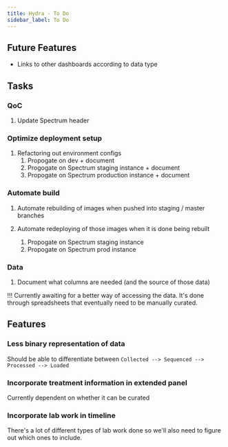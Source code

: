 ```yaml
---
title: Hydra - To Do
sidebar_label: To Do
---
```


## Future Features

- Links to other dashboards according to data type

## Tasks

### QoC

1. Update Spectrum header

### Optimize deployment setup

1. Refactoring out environment configs
   1. Propogate on dev + document
   2. Progogate on Spectrum staging instance + document
   3. Propogate on Spectrum production instance + document

### Automate build

1. Automate rebuilding of images when pushed into staging / master branches
2. Automate redeploying of those images when it is done being rebuilt

   1. Propogate on Spectrum staging instance
   2. Propogate on Spectrum prod instance

### Data

1. Document what columns are needed (and the source of those data)

!!! Currently awaiting for a better way of accessing the data. It's done through spreadsheets that eventually need to be manually curated.

## Features

### Less binary representation of data

Should be able to differentiate between `Collected --> Sequenced --> Processed --> Loaded`

### Incorporate treatment information in extended panel

Currently dependent on whether it can be curated

### Incorporate lab work in timeline

There's a lot of different types of lab work done so we'll also need to figure out which ones to include.
